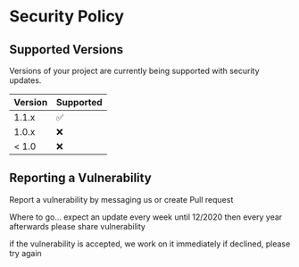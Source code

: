 # Security Policy

## Supported Versions

Versions of your project are
currently being supported with security updates.

| Version | Supported          |
| ------- | ------------------ |
| 1.1.x   | :white_check_mark: |
| 1.0.x   | :x:                |
| < 1.0   | :x:                |

## Reporting a Vulnerability

Report a vulnerability by messaging us or create Pull request

Where to go...
expect an update every week until 12/2020
then every year afterwards
please share vulnerability

if the vulnerability is accepted, we work on it immediately
if declined, please try again
